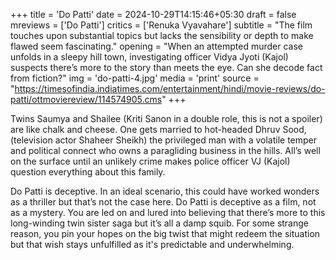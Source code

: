 +++
title = 'Do Patti'
date = 2024-10-29T14:15:46+05:30
draft = false
mreviews = ['Do Patti']
critics = ['Renuka Vyavahare']
subtitle = "The film touches upon substantial topics but lacks the sensibility or depth to make flawed seem fascinating."
opening = "When an attempted murder case unfolds in a sleepy hill town, investigating officer Vidya Jyoti (Kajol) suspects there’s more to the story than meets the eye. Can she decode fact from fiction?"
img = 'do-patti-4.jpg'
media = 'print'
source = "https://timesofindia.indiatimes.com/entertainment/hindi/movie-reviews/do-patti/ottmoviereview/114574905.cms"
+++

Twins Saumya and Shailee (Kriti Sanon in a double role, this is not a spoiler) are like chalk and cheese. One gets married to hot-headed Dhruv Sood, (television actor Shaheer Sheikh) the privileged man with a volatile temper and political connect who owns a paragliding business in the hills. All’s well on the surface until an unlikely crime makes police officer VJ (Kajol) question everything about this family.

Do Patti is deceptive. In an ideal scenario, this could have worked wonders as a thriller but that’s not the case here. Do Patti is deceptive as a film, not as a mystery. You are led on and lured into believing that there’s more to this long-winding twin sister saga but it’s all a damp squib. For some strange reason, you pin your hopes on the big twist that might redeem the situation but that wish stays unfulfilled as it's predictable and underwhelming.
